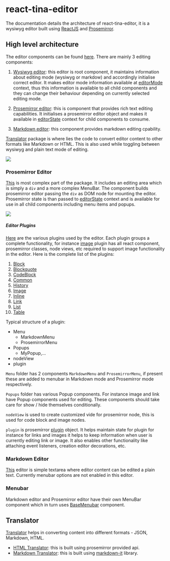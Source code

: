 # react-tina-editor

The documentation details the architecture of react-tina-editor, it is a wysiwyg editor built using [ReactJS](https://reactjs.org/) and [Prosemirror](https://prosemirror.net/).

## High level architecture

The editor components can be found [here](https://github.com/tinacms/tinacms/tree/master/packages/react-tinacms-editor/src/components). There are mainly 3 editing components:

1. [Wysiwyg editor](https://github.com/tinacms/tinacms/tree/master/packages/react-tinacms-editor/src/components/Wysiwyg): this editor is root component, it maintains information about editing mode (wysiwyg or markdow) and accordingly initialise correct editor. It makes editor mode information available at [editorMode](https://github.com/tinacms/tinacms/blob/master/packages/react-tinacms-editor/src/context/editorMode.tsx) context, thus this information is available to all child components and they can change their behaviour depending on currently selected editing mode.

2. [Prosemirror editor](https://github.com/tinacms/tinacms/tree/master/packages/react-tinacms-editor/src/components/ProsemirrorEditor): this is component that provides rich text editing capabilities. It initialises a prosemirror editor object and makes it available in [editorState](https://github.com/tinacms/tinacms/blob/master/packages/react-tinacms-editor/src/context/editorState.tsx) context for child components to consume.

3. [Markdown editor](https://github.com/tinacms/tinacms/tree/master/packages/react-tinacms-editor/src/components/MarkdownEditor): this component provides markdown editing cpability.

[Translator](https://github.com/tinacms/tinacms/tree/master/packages/react-tinacms-editor/src/translator) package is where lies the code to convert editor content to other formats like Markdown or HTML. This is also used while toggling between wysiwyg and plain text mode of editing.

![](https://i.imgur.com/5Ip2rSu.png)

### Prosemirror Editor

[This](https://github.com/tinacms/tinacms/blob/master/packages/react-tinacms-editor/src/components/ProsemirrorEditor/index.tsx) is most complex part of the package. It includes an editing area which is simply a `div` and a more complex MenuBar. The component builds prosemirror editor passing the `div` as DOM node for mounting the editor. Prosemirror state is than passed to [editorState](https://github.com/tinacms/tinacms/blob/master/packages/react-tinacms-editor/src/context/editorState.tsx) context and is available for use in all child components including menu items and popups.

![](https://i.imgur.com/0HLqZRY.jpg)

##### Editor Plugins

[Here](https://github.com/tinacms/tinacms/tree/master/packages/react-tinacms-editor/src/plugins) are the various plugins used by the editor. Each plugin groups a complete functionality, for instance [image](https://github.com/tinacms/tinacms/tree/master/packages/react-tinacms-editor/src/plugins/Image) plugin has all react component, prosemirror classes, node views, etc required to support image functionality in the editor. Here is the complete list of the plugins:

1. [Block](https://github.com/tinacms/tinacms/tree/master/packages/react-tinacms-editor/src/plugins/Block)
2. [Blockquote](https://github.com/tinacms/tinacms/tree/master/packages/react-tinacms-editor/src/plugins/Blockquote)
3. [CodeBlock](https://github.com/tinacms/tinacms/tree/master/packages/react-tinacms-editor/src/plugins/CodeBlock)
4. [Common](https://github.com/tinacms/tinacms/tree/master/packages/react-tinacms-editor/src/plugins/Common)
5. [History](https://github.com/tinacms/tinacms/tree/master/packages/react-tinacms-editor/src/plugins/History)
6. [Image](https://github.com/tinacms/tinacms/tree/master/packages/react-tinacms-editor/src/plugins/Image)
7. [Inline](https://github.com/tinacms/tinacms/tree/master/packages/react-tinacms-editor/src/plugins/Inline)
8. [Link](https://github.com/tinacms/tinacms/tree/master/packages/react-tinacms-editor/src/plugins/Link)
9. [List](https://github.com/tinacms/tinacms/tree/master/packages/react-tinacms-editor/src/plugins/List)
10. [Table](https://github.com/tinacms/tinacms/tree/master/packages/react-tinacms-editor/src/plugins/Table)

Typical structure of a plugin:

- Menu
  - MarkdownMenu
  - ProsemirrorMenu
- Popups
  - MyPopup,...
- nodeView
- plugin

`Menu` folder has 2 components `MarkdownMenu` and `ProsemirrorMenu`, if present these are added to menubar in Markdown mode and Prosemirror mode respectively.

`Popups` folder has various Popup components. For instance image and link have Popup components used for editing. These components should take care for show / hide themselves conditionally.

`nodeView` is used to create customized vide for prosemirror node, this is used for code block and image nodes.

`plugin` is prosemirror [plugin](https://prosemirror.net/docs/ref/#state.Plugin_System) object. It helps maintain state for plugin for instance for links and images it helps to keep information when user is currently editing link or image. It also enables other functionality like attaching event listeners, creation editor decorations, etc.

### Markdown Editor

[This](https://github.com/tinacms/tinacms/tree/master/packages/react-tinacms-editor/src/components/MarkdownEditor) editor is simple textarea where editor content can be edited a plain text. Currently menubar options are not enabled in this editor.

### Menubar

Markdown editor and Prosemirror editor have their own MenuBar component which in turn uses [BaseMenubar](https://github.com/tinacms/tinacms/tree/master/packages/react-tinacms-editor/src/components/BaseMenubar) component.

## Translator

[Translator](https://github.com/tinacms/tinacms/tree/master/packages/react-tinacms-editor/src/translator) helps in converting content into different formats - JSON, Markdown, HTML.

- [HTML Translator](https://github.com/tinacms/tinacms/tree/master/packages/react-tinacms-editor/src/translator/DOMTranslator): this is built using prosemirror provided api.
- [Markdown Translator](https://github.com/tinacms/tinacms/tree/master/packages/react-tinacms-editor/src/translator/MarkdownTranslator): this is built using [markdown-it](https://github.com/markdown-it/markdown-it) library.

